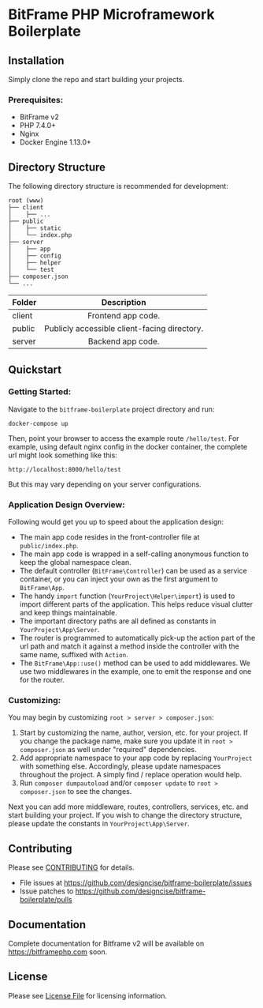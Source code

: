 # BitFrame PHP Microframework Boilerplate

## Installation

Simply clone the repo and start building your projects.

### Prerequisites:

- BitFrame v2
- PHP 7.4.0+
- Nginx
- Docker Engine 1.13.0+

## Directory Structure

The following directory structure is recommended for development:

```
root (www)
├── client
│    ├── ...
├── public
│    ├── static
│    └── index.php
├── server
│    ├── app
│    ├── config
│    ├── helper
│    └── test
├── composer.json
└── ...
```

| Folder        | Description   |
| ------------- |:-------------:|
| client        | Frontend app code.   |
| public   | Publicly accessible client-facing directory.   |
| server        | Backend app code.   |

## Quickstart

### Getting Started:

Navigate to the `bitframe-boilerplate` project directory and run:

```
docker-compose up
```

Then, point your browser to access the example route `/hello/test`. For example, using default nginx config in the docker container, the complete url might look something like this:

```
http://localhost:8000/hello/test
```

But this may vary depending on your server configurations.

### Application Design Overview:

Following would get you up to speed about the application design:

- The main app code resides in the front-controller file at `public/index.php`.
- The main app code is wrapped in a self-calling anonymous function to keep the global namespace clean.
- The default controller (`BitFrame\Controller`) can be used as a service container, or you can inject your own as the first argument to `BitFrame\App`.
- The handy `import` function (`YourProject\Helper\import`) is used to import different parts of the application. This helps reduce visual clutter and keep things maintainable.
- The important directory paths are all defined as constants in `YourProject\App\Server`.
- The router is programmed to automatically pick-up the action part of the url path and match it against a method inside the controller with the same name, suffixed with `Action`.
- The `BitFrame\App::use()` method can be used to add middlewares. We use two middlewares in the example, one to emit the response and one for the router. 

### Customizing:

You may begin by customizing `root > server > composer.json`:

1. Start by customizing the name, author, version, etc. for your project. If you change the package name, make sure you update it in `root > composer.json` as well under "required" dependencies.
1. Add appropriate namespace to your app code by replacing `YourProject` with something else. Accordingly, please update namespaces throughout the project. A simply find / replace operation would help.
1. Run `composer dumpautoload` and/or `composer update` to `root > composer.json` to see the changes.

Next you can add more middleware, routes, controllers, services, etc. and start building your project. If you wish to change the directory structure, please update the constants in `YourProject\App\Server`.

## Contributing

Please see [CONTRIBUTING](CONTRIBUTING.md) for details.

* File issues at https://github.com/designcise/bitframe-boilerplate/issues
* Issue patches to https://github.com/designcise/bitframe-boilerplate/pulls

## Documentation

Complete documentation for Bitframe v2 will be available on https://bitframephp.com soon.

## License

Please see [License File](LICENSE.md) for licensing information.
